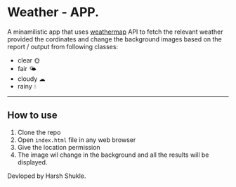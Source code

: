# Weather - APP.

A minamilistic app that uses [weathermap](https://openweathermap.org/) API to fetch the relevant weather provided the cordinates and change the background images based on the report / output from following classes:

* clear 🌞
* fair 🌤
* cloudy ☁
* rainy 💧


---

## How to use

1. Clone the repo
2. Open `index.html` file in any web browser
3. Give the location permission
4. The image wil change in the background and all the results will be displayed.


Devloped by Harsh Shukle. 
